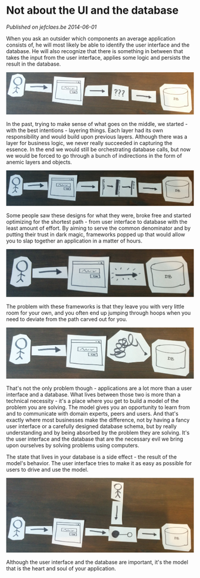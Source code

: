 # Not about the UI and the database

_Published on jefclaes.be 2014-06-01_

When you ask an outsider which components an average application consists of, he will most likely be able to identify the user interface and the database. He will also recognize that there is something in between that takes the input from the user interface, applies some logic and persists the result in the database.

![1](../images/jef-claes/2/1.png)

In the past, trying to make sense of what goes on the middle, we started - with the best intentions - layering things. Each layer had its own responsibility and would build upon previous layers. Although there was a layer for business logic, we never really succeeded in capturing the essence. In the end we would still be orchestrating database calls, but now we would be forced to go through a bunch of indirections in the form of anemic layers and objects.

![2](../images/jef-claes/2/2.png)

Some people saw these designs for what they were, broke free and started optimizing for the shortest path - from user interface to database with the least amount of effort. By aiming to serve the common denominator and by putting their trust in dark magic, frameworks popped up that would allow you to slap together an application in a matter of hours.

![3](../images/jef-claes/2/3.png)

The problem with these frameworks is that they leave you with very little room for your own, and you often end up jumping through hoops when you need to deviate from the path carved out for you.

![4](../images/jef-claes/2/4.png)

That's not the only problem though - applications are a lot more than a user interface and a database. What lives between those two is more than a technical necessity - it's a place where you get to build a model of the problem you are solving. The model gives you an opportunity to learn from and to communicate with domain experts, peers and users. And that's exactly where most businesses make the difference, not by having a fancy user interface or a carefully designed database schema, but by really understanding and by being absorbed by the problem they are solving. It's the user interface and the database that are the necessary evil we bring upon ourselves by solving problems using computers.

The state that lives in your database is a side effect - the result of the model's behavior. The user interface tries to make it as easy as possible for users to drive and use the model.

![5](../images/jef-claes/2/5.png)

Although the user interface and the database are important, it's the model that is the heart and soul of your application.